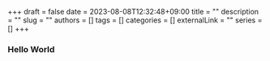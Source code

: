 +++ 
draft = false
date = 2023-08-08T12:32:48+09:00
title = ""
description = ""
slug = ""
authors = []
tags = []
categories = []
externalLink = ""
series = []
+++

### Hello World